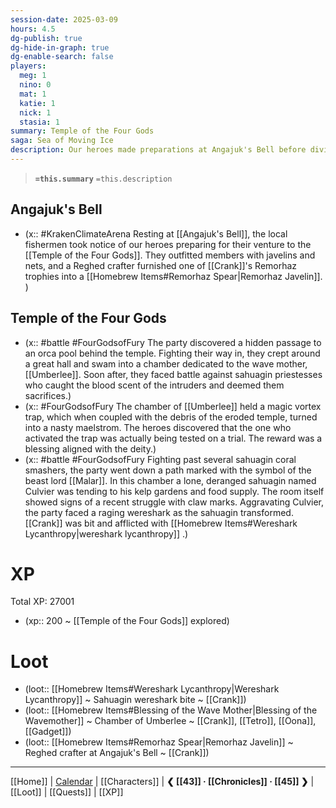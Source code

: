```yaml
---
session-date: 2025-03-09
hours: 4.5
dg-publish: true
dg-hide-in-graph: true
dg-enable-search: false
players:
  meg: 1
  nino: 0
  mat: 1
  katie: 1
  nick: 1
  stasia: 1
summary: Temple of the Four Gods
saga: Sea of Moving Ice
description: Our heroes made preparations at Angajuk's Bell before diving into the shallows of the Sea of Moving Ice aboard Angajuk. They entered the Temple of the Four Gods, where they were tested by both sahuagin priestesses and warriors as well as a trial in a chamber devoted to Umberlee, the Wavemother. Fighting towards a chamber dedicated to Malar, Crank was bitten by a wereshark and subjected to the curse of lycanthrophy. 
---
```


> **`=this.summary`**
> `=this.description`

## Angajuk's Bell
- (x::  #KrakenClimateArena Resting at [[Angajuk's Bell]], the local fishermen took notice of our heroes preparing for their venture to the [[Temple of the Four Gods]]. They outfitted members with javelins and nets, and a Reghed crafter furnished one of [[Crank]]'s Remorhaz trophies into a [[Homebrew Items#Remorhaz Spear|Remorhaz Javelin]]. )

## Temple of the Four Gods
- (x::  #battle #FourGodsofFury The party discovered a hidden passage to an orca pool behind the temple. Fighting their way in, they crept around a great hall and swam into a chamber dedicated to the wave mother, [[Umberlee]]. Soon after, they faced battle against sahuagin priestesses who caught the blood scent of the intruders and deemed them sacrifices.)
- (x::  #FourGodsofFury The chamber of [[Umberlee]] held a magic vortex trap, which when coupled with the debris of the eroded temple, turned into a nasty maelstrom. The heroes discovered that the one who activated the trap was actually being tested on a trial. The reward was a blessing aligned with the deity.)
- (x::  #battle #FourGodsofFury Fighting past several sahuagin coral smashers, the party went down a path marked with the symbol of the beast lord [[Malar]]. In this chamber a lone, deranged sahuagin named Culvier was tending to his kelp gardens and food supply. The room itself showed signs of a recent struggle with claw marks. Aggravating Culvier, the party faced a raging wereshark as the sahuagin transformed. [[Crank]] was bit and afflicted with [[Homebrew Items#Wereshark Lycanthropy|wereshark lycanthropy]] .)


# XP
Total XP: 27001
- (xp:: 200 ~ [[Temple of the Four Gods]] explored) 

# Loot

- (loot::  [[Homebrew Items#Wereshark Lycanthropy|Wereshark Lycanthropy]] ~ Sahuagin wereshark bite ~ [[Crank]])
- (loot::  [[Homebrew Items#Blessing of the Wave Mother|Blessing of the Wavemother]] ~ Chamber of Umberlee ~ [[Crank]], [[Tetro]], [[Oona]], [[Gadget]])
- (loot::  [[Homebrew Items#Remorhaz Spear|Remorhaz Javelin]] ~ Reghed crafter at Angajuk's Bell ~ [[Crank]])

---
[[Home]] | [Calendar](https://app.fantasy-calendar.com/calendars/38f9e3f5098bac1f655a4fb4241f35eb) | [[Characters]] | **❮ [[43]] · [[Chronicles]] ·  [[45]] ❯** | [[Loot]] | [[Quests]]  | [[XP]]